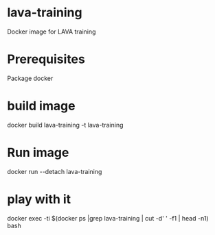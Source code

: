 # lava-training
Docker image for LAVA training

# Prerequisites
Package docker

# build image

docker build lava-training -t lava-training

# Run image
docker run --detach lava-training

# play with it
docker exec -ti $(docker ps |grep lava-training | cut -d' ' -f1 | head -n1) bash
